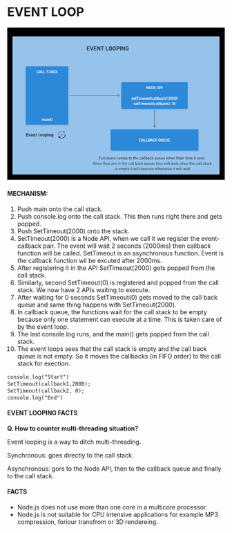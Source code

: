 # EVENT LOOP

![1668406594122](image/README2/1668406594122.png)

#### MECHANISM:

1. Push main onto the call stack.
2. Push console.log onto the call stack. This then runs right there and gets popped.
3. Push SetTimeout(2000) onto the stack.
4. SetTimeout(2000) is a Node API, when we call it we register the event-callback pair. The event will wait 2 seconds (2000ms) then callback function will be called. SetTimeout is an asynchronous function. Event is the callback function wil be excuted after 2000ms.
5. After registering it in the API SetTimeout(2000) gets popped from the call stack.
6. Similarly, second SetTimeout(0) is registered and popped from the call stack. We now have 2 APIs waiting to execute.
7. After waiting for 0 seconds SetTimeout(0) gets moved to the call back queue and same thing happens with SetTimeout(2000).
8. In callback queue, the functions wait for the call stack to be empty because only one statement can execute at a time. This is taken care of by the event loop.
9. The last console.log runs, and the main() gets popped from the call stack.
10. The event loops sees that the call stack is empty and the call back queue is not empty. So it moves the callbacks (in FIFO order) to the call stack for exection.

```
console.log("Start")
SetTimeout(callback1,2000);
SetTimeout(callback2, 0);
console.log("End")
```

#### EVENT LOOPING FACTS

**Q. How to counter multi-threading situation?**

Event looping is a way to ditch multi-threading.

Synchronous: goes directly to the call stack.

Asynchronous: gors to the Node API, then to the callback queue and finally to the call stack.

#### FACTS

* Node.js does not use more than one core in a multicore processor.
* Node.js is not suitable for CPU intensive applications for example MP3 compression, foriour transfrom or 3D rendereing.
